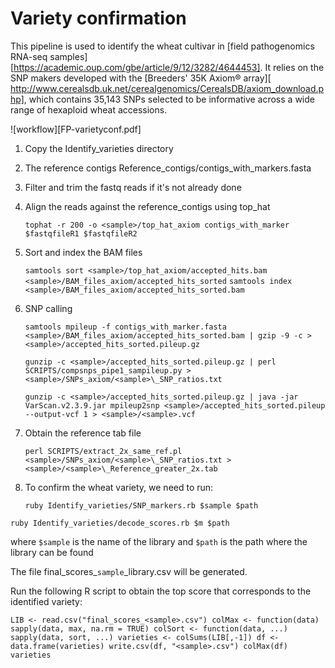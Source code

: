 # Variety confirmation 

This pipeline is used to identify the wheat cultivar in [field pathogenomics RNA-seq samples][https://academic.oup.com/gbe/article/9/12/3282/4644453]. It relies on the SNP makers developed with the [Breeders' 35K Axiom® array][ http://www.cerealsdb.uk.net/cerealgenomics/CerealsDB/axiom_download.php], which contains 35,143 SNPs selected to be informative across a wide range of hexaploid wheat accessions.

![workflow][FP-varietyconf.pdf]

1. Copy the Identify_varieties directory

2. The reference contigs Reference_contigs/contigs_with_markers.fasta

3. Filter and trim the fastq reads if it's not already done

4. Align the reads against the reference_contigs using top_hat

   ``tophat -r 200 -o <sample>/top_hat_axiom contigs_with_marker $fastqfileR1 $fastqfileR2``

5. Sort and index the BAM files

   ``samtools sort <sample>/top_hat_axiom/accepted_hits.bam <sample>/BAM_files_axiom/accepted_hits_sorted``
   ``samtools index <sample>/BAM_files_axiom/accepted_hits_sorted.bam``

6. SNP calling

   ``samtools mpileup -f contigs_with_marker.fasta <sample>/BAM_files_axiom/accepted_hits_sorted.bam | gzip -9 -c > <sample>/accepted_hits_sorted.pileup.gz``

   ``gunzip -c <sample>/accepted_hits_sorted.pileup.gz | perl SCRIPTS/compsnps_pipe1_sampileup.py > <sample>/SNPs_axiom/<sample>\_SNP_ratios.txt``

   ``gunzip -c <sample>/accepted_hits_sorted.pileup.gz | java -jar VarScan.v2.3.9.jar mpileup2snp <sample>/accepted_hits_sorted.pileup --output-vcf 1 > <sample>/<sample>.vcf``

7. Obtain the reference tab file

   ``perl SCRIPTS/extract_2x_same_ref.pl <sample>/SNPs_axiom/<sample>\_SNP_ratios.txt > <sample>/<sample>\_Reference_greater_2x.tab``

8. To confirm the wheat variety, we need to run: 

   ``ruby Identify_varieties/SNP_markers.rb $sample $path``

``ruby Identify_varieties/decode_scores.rb $m ​$path``

where `$sample` is the name of the library and `$path` is the path where the library can be found

The file final_scores_`sample`_library.csv  will be generated.

Run the following R script to obtain the top score that corresponds to the identified variety: 

``LIB <- read.csv("final_scores_<sample>.csv")
colMax <- function(data) sapply(data, max, na.rm = TRUE)
colSort <- function(data, ...) sapply(data, sort, ...)
varieties <- colSums(LIB[,-1])
df <- data.frame(varieties)
write.csv(df, "<sample>.csv")
colMax(df)
varieties``

